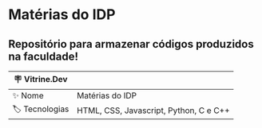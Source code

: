 # Matérias do IDP

## Repositório para armazenar códigos produzidos na faculdade!

| :placard: Vitrine.Dev |     |
| -------------  | --- |
| :sparkles: Nome        | Matérias do IDP
| :label: Tecnologias | HTML, CSS, Javascript, Python, C e C++

